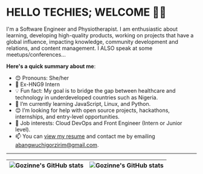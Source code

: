 # HELLO TECHIES; WELCOME 👋🏾

I'm a Software Engineer and Physiotherapist. I am enthusiastic about learning, developing high-quality products, working on projects that have a global influence, impacting knowledge, community development and relations, and content management. I ALSO speak at some meetups/conferences...


**Here's a quick summary about me**:

- 😊 Pronouns: She/her
- 🥇 Ex-HNG9 Intern
- 💡 Fun fact: My goal is to bridge the gap between healthcare and technology in underdeveloped countries such as Nigeria.
- 🌱 I’m currently learning JavaScript, Linux, and Python.
- 😊 I’m looking for help with open source projects, hackathons, internships, and entry-level opportunities.
- 💼 Job interests: Cloud DevOps and Front Engineer (Intern or Junior level).
- 📫 You can [view my resume](#) and contact me by emailing abangwuchigorzirim@gmail.com.

---

| <img align="center" src="https://github-readme-stats.vercel.app/api?username=Gozinne&show_icons=true&include_all_commits=true&hide_border=true" alt="Gozinne's GitHub stats" /> | <img align="center" src="https://github-readme-stats.vercel.app/api/top-langs/?username=Gozinne" alt="Gozinne's GitHub stats" /> |
| ------------- | ------------- |
